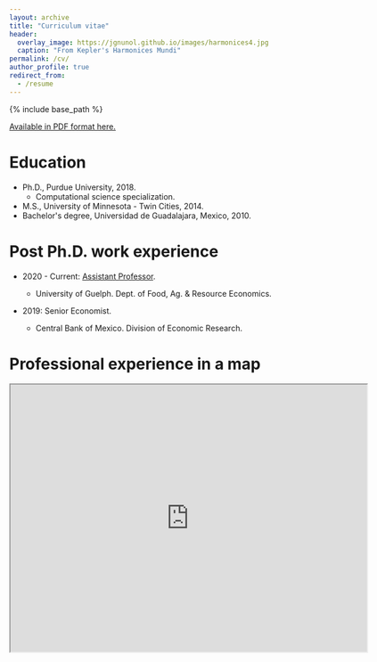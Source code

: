 ```yaml
---
layout: archive
title: "Curriculum vitae"
header:
  overlay_image: https://jgnunol.github.io/images/harmonices4.jpg
  caption: "From Kepler's Harmonices Mundi"
permalink: /cv/
author_profile: true
redirect_from:
  - /resume
---
```


{% include base_path %}

[Available in PDF format here.](https://jgnunol.github.io/files/CV.pdf)

Education
======
* Ph.D., Purdue University, 2018.
  * Computational science specialization.
* M.S., University of Minnesota - Twin Cities, 2014.
* Bachelor's degree, Universidad de Guadalajara, Mexico, 2010.

Post Ph.D. work experience
======
* 2020 - Current: [Assistant Professor](https://www.uoguelph.ca/oac/news/new-food-industry-economics-and-management-prof).
  * University of Guelph. Dept. of Food, Ag. & Resource Economics.

* 2019: Senior Economist.
  * Central Bank of Mexico. Division of Economic Research.


Professional experience in a map
======

<iframe src="https://www.google.com/maps/d/embed?mid=1IuP01EtoMZPZ8oU_-3-BB82Amfax-oKc" width="640" height="480"></iframe>
